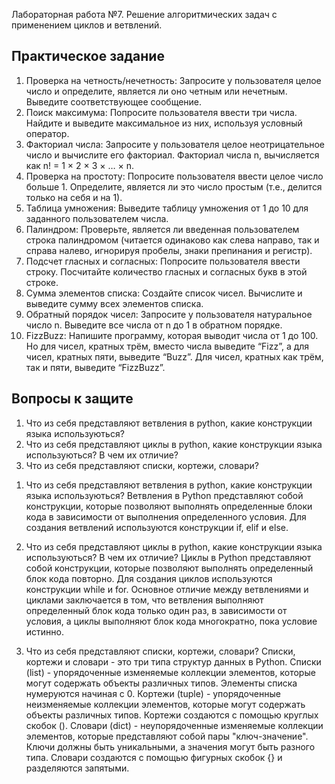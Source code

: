 Лабораторная работа №7. Решение алгоритмических задач с применением циклов и ветвлений.

## Практическое задание
1. Проверка на четность/нечетность: Запросите у пользователя целое число и определите, является ли оно четным или нечетным. Выведите соответствующее сообщение.
2. Поиск максимума: Попросите пользователя ввести три числа. Найдите и выведите максимальное из них, используя условный оператор.
3. Факториал числа: Запросите у пользователя целое неотрицательное число и вычислите его факториал. Факториал числа n, вычисляется как n! = 1 × 2 × 3 × … × n.
4. Проверка на простоту: Попросите пользователя ввести целое число больше 1. Определите, является ли это число простым (т.е., делится только на себя и на 1).
5. Таблица умножения: Выведите таблицу умножения от 1 до 10 для заданного пользователем числа.
6. Палиндром: Проверьте, является ли введенная пользователем строка палиндромом (читается одинаково как слева направо, так и справа налево, игнорируя пробелы, знаки препинания и регистр).
7. Подсчет гласных и согласных: Попросите пользователя ввести строку. Посчитайте количество гласных и согласных букв в этой строке.
8. Сумма элементов списка: Создайте список чисел. Вычислите и выведите сумму всех элементов списка.
9. Обратный порядок чисел: Запросите у пользователя натуральное число n. Выведите все числа от n до 1 в обратном порядке.
10. FizzBuzz: Напишите программу, которая выводит числа от 1 до 100. Но для чисел, кратных трём, вместо числа выведите “Fizz”, а для чисел, кратных пяти, выведите “Buzz”. Для чисел, кратных как трём, так и пяти, выведите “FizzBuzz”.

## Вопросы к защите

1. Что из себя представляют ветвления в python, какие конструкции языка используються?
2. Что из себя представляют циклы в python, какие конструкции языка используються? В чем их отличие?
3. Что из себя представляют списки, кортежи, словари?


1) Что из себя представляют ветвления в python, какие конструкции языка используються? Ветвления в Python представляют собой конструкции, которые позволяют выполнять определенные блоки кода в зависимости от выполнения определенного условия. Для создания ветвлений используются конструкции if, elif и else.

2) Что из себя представляют циклы в python, какие конструкции языка используються? В чем их отличие? Циклы в Python представляют собой конструкции, которые позволяют выполнять определенный блок кода повторно. Для создания циклов используются конструкции while и for. Основное отличие между ветвлениями и циклами заключается в том, что ветвления выполняют определенный блок кода только один раз, в зависимости от условия, а циклы выполняют блок кода многократно, пока условие истинно.

3) Что из себя представляют списки, кортежи, словари? Списки, кортежи и словари - это три типа структур данных в Python. Списки (list) - упорядоченные изменяемые коллекции элементов, которые могут содержать объекты различных типов. Элементы списка нумеруются начиная с 0. Кортежи (tuple) - упорядоченные неизменяемые коллекции элементов, которые могут содержать объекты различных типов. Кортежи создаются с помощью круглых скобок (). Словари (dict) - неупорядоченные изменяемые коллекции элементов, которые представляют собой пары "ключ-значение". Ключи должны быть уникальными, а значения могут быть разного типа. Словари создаются с помощью фигурных скобок {} и разделяются запятыми.
